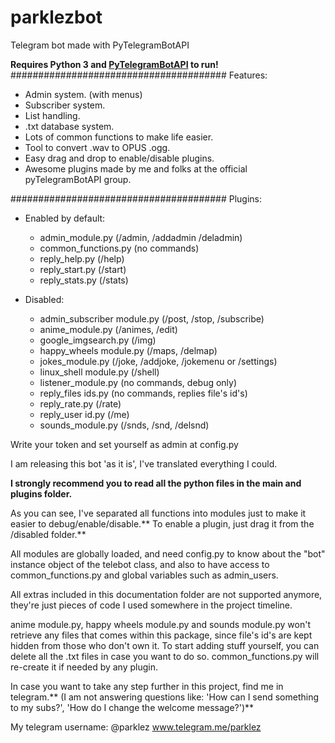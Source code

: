 # parklezbot
Telegram bot made with PyTelegramBotAPI

**Requires Python 3 and [PyTelegramBotAPI](https://github.com/eternnoir/pyTelegramBotAPI) to run!**
#######################################
	Features:

 - Admin system. (with menus)
 - Subscriber system.
 - List handling.
 - .txt database system.
 - Lots of common functions to make life easier.
 - Tool to convert .wav to OPUS .ogg.
 - Easy drag and drop to enable/disable plugins.
 - Awesome plugins made by me and folks at the official pyTelegramBotAPI group.
 
#######################################
	Plugins:
	
 - Enabled by default:
	- admin_module.py (/admin, /addadmin /deladmin)
	- common_functions.py (no commands)
	- reply_help.py (/help)
	- reply_start.py (/start)
	- reply_stats.py (/stats)
	
 - Disabled:
	- admin_subscriber module.py (/post, /stop, /subscribe)
	- anime_module.py (/animes, /edit)
	- google_imgsearch.py (/img)
	- happy_wheels module.py (/maps, /delmap)
	- jokes_module.py (/joke, /addjoke, /jokemenu or /settings)
	- linux_shell module.py (/shell)
	- listener_module.py (no commands, debug only)
	- reply_files ids.py (no commands, replies file's id's)
	- reply_rate.py (/rate)
	- reply_user id.py (/me)
	- sounds_module.py (/snds, /snd, /delsnd)
	
Write your token and set yourself as admin at config.py

I am releasing this bot 'as it is', I've translated everything I could.

**I strongly recommend you to read all the python files in the main and plugins folder.**

As you can see, I've separated all functions into modules just to make it easier to debug/enable/disable.** To enable a plugin, just drag it from the /disabled folder.**

All modules are globally loaded, and need config.py to know about the "bot" instance object of the telebot class, and also to have access to common_functions.py and global variables such as admin_users.

All extras included in this documentation folder are not supported anymore, they're just pieces of code I used somewhere in the project timeline.

anime module.py, happy wheels module.py and sounds module.py won't retrieve any files that comes within this package, since file's id's are kept hidden from those who don't own it.
To start adding stuff yourself, you can delete all the .txt files in case you want to do so. common_functions.py will re-create it if needed by any plugin.

In case you want to take any step further in this project, find me in telegram.** (I am not answering questions like: 'How can I send something to my subs?', 'How do I change the welcome message?')**

My telegram username: @parklez
www.telegram.me/parklez
